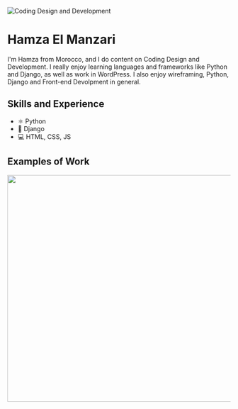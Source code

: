 ![Coding Design and Development](https://github.com/HAMZAELMANZARI/hamzaelmanzari/master/problem-solving.png)

# Hamza El Manzari
I'm Hamza from Morocco, and I do content on Coding Design and Development. I really enjoy learning languages and frameworks like Python and Django, as well as work in WordPress. I also enjoy wireframing, Python, Django and Front-end Devolpment in general. 

## Skills and Experience
* ⚛ Python
* 📱 Django
* 💻 HTML, CSS, JS

## Examples of Work
<img src="https://github.com/HAMZAELMANZARI/hamzaelmanzari/master/coding-code.gif" width="512" >
